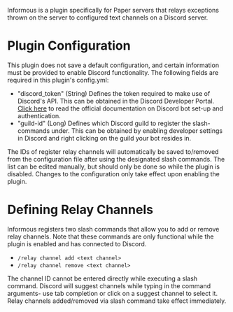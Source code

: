 Informous is a plugin specifically for Paper servers that relays exceptions thrown on the server to configured text channels on a Discord server.

# Plugin Configuration
This plugin does not save a default configuration, and certain information must be provided to enable Discord functionality.
The following fields are required in this plugin's config.yml:
- "discord_token" (String) Defines the token required to make use of Discord's API. This can be obtained in the Discord Developer Portal. [Click here](https://discord.com/developers/docs/topics/oauth2#bots) to read the official documentation on Discord bot set-up and authentication.
- "guild-id" (Long) Defines which Discord guild to register the slash-commands under. This can be obtained by enabling developer settings in Discord and right clicking on the guild your bot resides in.

The IDs of register relay channels will automatically be saved to/removed from the configuration file after using the designated slash commands. The list can be edited manually, but should only be done so while the plugin is disabled. Changes to the configuration only take effect upon enabling the plugin.

# Defining Relay Channels
Informous registers two slash commands that allow you to add or remove relay channels. Note that these commands are only functional while the plugin is enabled and has connected to Discord.
- `/relay channel add <text channel>`
- `/relay channel remove <text channel>`
  
The channel ID cannot be entered directly while executing a slash command. Discord will suggest channels while typing in the command arguments- use tab completion or click on a suggest channel to select it.
Relay channels added/removed via slash command take effect immediately.
